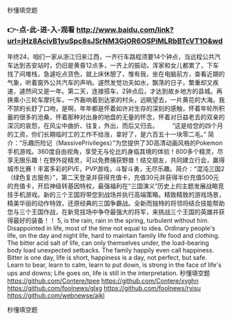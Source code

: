 
秒懂填空题




### 👉-点-此-进-入-观看  http://www.baidu.com/link?url=jHz8AcivB1yuSpc8sJSrNM3GjOR6OSPiMLRbBTcVT1O&wd




年终24，咱们一家从浙江归来江西，一齐行车路程须要14个钟点，当远程公共汽车达到吉安站时，仍旧是黄昏12点多，一齐上的振动，浑家和女儿都累了，下车找了间堆栈，急遽吃点货色，就上床休憩了，惟有我，坐在电脑前方，查看近期的气象，听着窗外公共汽车的声响。遽然发觉功夫如水，飘荡的日子，繁重却又疾速，遽然间又是一年。第二天，连接搭车，2钟点后，才达到故乡地方的县城。再换乘小三轮车摩托车，一齐轰响着到达家的村头，远眺望去，一片黄花的大海。我不禁的长舒了口吻，是啊，年年都是怀着如许对生存的深刻的感触，怀着年轮所积蓄的很多的沧桑，怀着那种对出身的地盘的无量的怀念，怀着对日益老去的双亲的深沉的哀怨，在风尘中曲折、往复，外出，而后又归去。
　　“这是给您的四个月的工资，你们长期临时工的工作不给涨，拿好了，是六百五十一块零二毛。”
简介：“乐趣历险记（MassivePrivileges）”为您提供了3D高清动画风格的Pokemon手机游戏。360度自由视角，享受无与伦比的身临其境的体验！800多个精灵，尽享无限乐趣！在野外捉精灵，可以免费捕获野兽！结交朋友，共同建立行会，赢得城市比赛！丰富多彩的PVE，PVP游戏，斗智斗勇，无尽乐趣。简介：“混沌三国2（绿色复古服务）”，第二天登录并获得充值卡，充值30元并获得半价充值500元的充值卡，开启神级转基因特权，最强福利在“三国演义”历史上的主题发展战略竞技手机游戏。新的三个王国将带您到战场并执行高端策略。精致精致的游戏场景，精美华丽的动作特效，还原经典的三国争霸战。全新而独特的将领将结合技能帮助您与三个王国作战，在新竞技场中争夺最强大的将军，来挑战三个王国的英雄并获得最好的装备！！
5, is the rain, rain in the spring, turbulent without him.
Disappointed in life, most of the time not equal to idea.
Ordinary people's life, on the day and night life, hard to maintain family life food and clothing.
The bitter acid salt of life, can only themselves under, the load-bearing body load unexpected setbacks.
The family happily even call happiness.
Bitter is one day, life is short, happiness is a day, not perfect, but safe.
Learn to bear, learn to calm, learn to put down, is strong in the face of life's ups and downs;
Life goes on, life is still in the interpretation.
秒懂填空题 https://github.com/Contere/tpee
https://github.com/Contere/xvghn
https://github.com/foolnews/glxg
https://github.com/foolnews/ryisu
https://github.com/webnewse/ajkl





秒懂填空题
